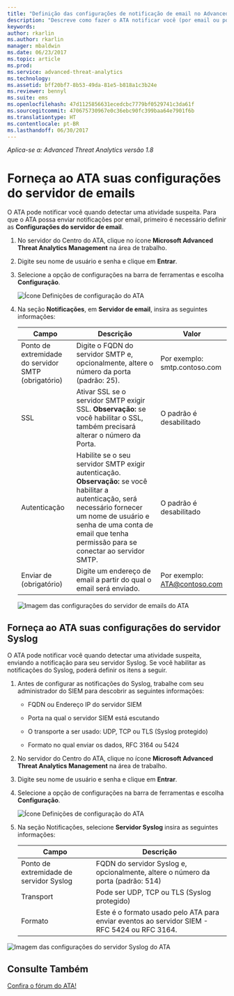 ```yaml
---
title: "Definição das configurações de notificação de email no Advanced Threat Analytics | Microsoft Docs"
description: "Descreve como fazer o ATA notificar você (por email ou por encaminhamento de eventos do ATA) quando ele detectar atividades suspeitas"
keywords: 
author: rkarlin
ms.author: rkarlin
manager: mbaldwin
ms.date: 06/23/2017
ms.topic: article
ms.prod: 
ms.service: advanced-threat-analytics
ms.technology: 
ms.assetid: bff20bf7-8b53-49da-81e5-b818a1c3b24e
ms.reviewer: bennyl
ms.suite: ems
ms.openlocfilehash: 47d1125856631ecedcbc7779bf0529741c3da61f
ms.sourcegitcommit: 470675730967e0c36ebc90fc399baa64e7901f6b
ms.translationtype: HT
ms.contentlocale: pt-BR
ms.lasthandoff: 06/30/2017
---
```

*Aplica-se a: Advanced Threat Analytics versão 1.8*



# <a name="provide-ata-with-your-email-server-settings"></a>Forneça ao ATA suas configurações do servidor de emails
O ATA pode notificar você quando detectar uma atividade suspeita. Para que o ATA possa enviar notificações por email, primeiro é necessário definir as **Configurações do servidor de email**.

1.  No servidor do Centro do ATA, clique no ícone **Microsoft Advanced Threat Analytics Management** na área de trabalho.

2.  Digite seu nome de usuário e senha e clique em **Entrar**.

3.  Selecione a opção de configurações na barra de ferramentas e escolha **Configuração**.

    ![Ícone Definições de configuração do ATA](media/ATA-config-icon.png)

4.  Na seção **Notificações**, em **Servidor de email**, insira as seguintes informações:

    |Campo|Descrição|Valor|
    |---------|---------------|---------|
    |Ponto de extremidade do servidor SMTP (obrigatório)|Digite o FQDN do servidor SMTP e, opcionalmente, altere o número da porta (padrão: 25).|Por exemplo:<br />smtp.contoso.com|
    |SSL|Ativar SSL se o servidor SMTP exigir SSL. **Observação:** se você habilitar o SSL, também precisará alterar o número da Porta.|O padrão é desabilitado|
    |Autenticação|Habilite se o seu servidor SMTP exigir autenticação. **Observação:** se você habilitar a autenticação, será necessário fornecer um nome de usuário e senha de uma conta de email que tenha permissão para se conectar ao servidor SMTP.|O padrão é desabilitado|
    |Enviar de (obrigatório)|Digite um endereço de email a partir do qual o email será enviado.|Por exemplo:<br />ATA@contoso.com|
    ![Imagem das configurações do servidor de emails do ATA](media/ata-email-server.png)

## <a name="provide-ata-with-your-syslog-server-settings"></a>Forneça ao ATA suas configurações do servidor Syslog
O ATA pode notificar você quando detectar uma atividade suspeita, enviando a notificação para seu servidor Syslog. Se você habilitar as notificações do Syslog, poderá definir os itens a seguir.

1.  Antes de configurar as notificações do Syslog, trabalhe com seu administrador do SIEM para descobrir as seguintes informações:

    -   FQDN ou Endereço IP do servidor SIEM

    -   Porta na qual o servidor SIEM está escutando

    -   O transporte a ser usado: UDP, TCP ou TLS (Syslog protegido)

    -   Formato no qual enviar os dados, RFC 3164 ou 5424

2.  No servidor do Centro do ATA, clique no ícone **Microsoft Advanced Threat Analytics Management** na área de trabalho.

3.  Digite seu nome de usuário e senha e clique em **Entrar**.

4.  Selecione a opção de configurações na barra de ferramentas e escolha **Configuração**.

    ![Ícone Definições de configuração do ATA](media/ATA-config-icon.png)

5.  Na seção Notificações, selecione **Servidor Syslog** insira as seguintes informações:

    |Campo|Descrição|
    |---------|---------------|
    |Ponto de extremidade de servidor Syslog|FQDN do servidor Syslog e, opcionalmente, altere o número da porta (padrão: 514)|
    |Transport|Pode ser UDP, TCP ou TLS (Syslog protegido)|
    |Formato|Este é o formato usado pelo ATA para enviar eventos ao servidor SIEM - RFC 5424 ou RFC 3164.|

 ![Imagem das configurações do servidor Syslog do ATA](media/ata-syslog-server-settings.png)



## <a name="see-also"></a>Consulte Também
[Confira o fórum do ATA!](https://social.technet.microsoft.com/Forums/security/home?forum=mata)
